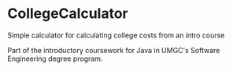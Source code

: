 # CollegeCalculator
Simple calculator for calculating college costs from an intro course

Part of the introductory coursework for Java in UMGC's Software Engineering degree program. 
